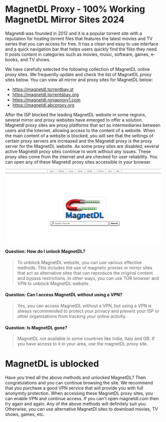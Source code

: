 # MagnetDL Proxy - 100% Working MagnetDL Mirror Sites 2024

Magnetdl was founded in 2012 and it is a popular torrent site with a reputation for hosting torrent files that features the latest movies and TV series that you can access for free. It has a clean and easy to use interface and a quick navigation bar that helps users quickly find the files they need. It posts content in categories such as movies, music, software, games, e-books, and TV shows.


We have carefully selected the following collection of MagnetDL online proxy sites. We frequently update and check the list of MagnetDL proxy sites below. You can view all mirror and proxy sites for MagnetDL below:

- https://magnetdl.torrentbay.st
- https://magnetdl.torrentsbay.org
- https://magnetdl.ninjaproxy1.com
- https://magnetdl.abcproxy.org


After the ISP blocked the leading MagnetDL website in some regions, several mirror and proxy websites have emerged to offer a solution. Magnetdl proxy sites are proxy platforms that act as intermediaries between users and the Internet, allowing access to the content of a website. When the main content of a website is blocked, you will see that the settings of certain proxy servers are increased and the Magnetdl proxy is the proxy server for the MagnetDL website.
As some proxy sites are disabled, several active Magnetdl proxy sites continue to work without any issues. These proxy sites come from the internet and are checked for user reliability. You can open any of these Magnetdl proxy sites accessible in your browser.


![MagnetDL Proxy](https://github.com/unblocktorrents/MagnetDL-Proxy/blob/master/magnetDL-proxy.png)

#### Question: How do I unlock MagnetDL?
> To unblock MagnetDL website, you can use various effective methods. This includes the use of magnetic proxies or mirror sites that act as alternative sites that can reproduce the original content and bypass restrictions. In other ways, you can use TOR browser and VPN to unblock MagnetDL website.

#### Question: Can I access MagnetDL without using a VPN?
> Yes, you can access MagnetDL without a VPN, but using a VPN is always recommended to protect your privacy and prevent your ISP or other organizations from tracking your online activity.

#### Question: Is MagnetDL gone?
> MagnetDL not available in some countries like India, Italy and GB. If you have access to it in your area, use the magnetDL proxy site.


# MagnetDL is ublocked
Have you tried all the above methods and unlocked MagnetDL? Then congratulations and you can continue browsing the site. We recommend that you purchase a good VPN service that will provide you with full anonymity protection. When accessing these MagnetDL proxy sites, you can enable VPN and continue access.
If you can't open magnetdl.com then try again and again. Any of the above methods will definitely suit you. Otherwise, you can use alternative MagnetDl sites to download movies, TV shows, games, etc.
